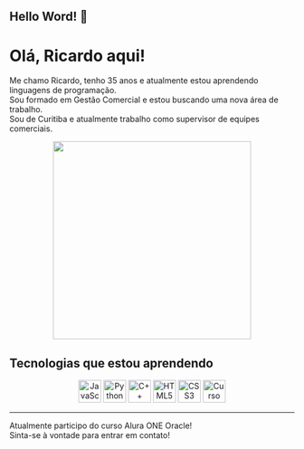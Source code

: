 ## Hello Word!  👋

# Olá, Ricardo aqui!

Me chamo Ricardo, tenho 35 anos e atualmente estou aprendendo linguagens de programação.   
Sou formado em Gestão Comercial e estou buscando uma nova área de trabalho.   
Sou de Curitiba e atualmente trabalho como supervisor de equipes comerciais.  


<p align="center">
  <img src="https://media.giphy.com/media/v1.Y2lkPTc5MGI3NjExc3FmaG9wZTMyYzhuNGxham45NmhocTVieWpnZXQzMW9wODJka2R2ZiZlcD12MV9naWZzX3NlYXJjaCZjdD1n/BpGWitbFZflfSUYuZ9/giphy.gif" width="350">
</p>

## Tecnologias que estou aprendendo


<p align="center">
    <span>
        <img src="https://cdn.jsdelivr.net/gh/devicons/devicon@latest/icons/javascript/javascript-original.svg" width="40" height="40" alt="JavaScript"/>
    </span>
    <span>
        <img src="https://cdn.jsdelivr.net/gh/devicons/devicon@latest/icons/python/python-original-wordmark.svg" width="40" height="40" alt="Python"/>
    </span>
    <span>
        <img src="https://cdn.jsdelivr.net/gh/devicons/devicon@latest/icons/cplusplus/cplusplus-original.svg" width="40" height="40" alt="C++"/>
    </span>
    <span>
        <img src="https://cdn.jsdelivr.net/gh/devicons/devicon@latest/icons/html5/html5-original-wordmark.svg" width="40" height="40" alt="HTML5"/>
    </span>
    <span>
        <img src="https://cdn.jsdelivr.net/gh/devicons/devicon@latest/icons/css3/css3-original-wordmark.svg" width="40" height="40" alt="CSS3"/>
    </span>
    <span>
        <img src="https://i.ibb.co/dQmJDHW/Whats-App-Image-2025-01-24-at-23-26-43.jpg" width="40" height="40" alt="Curso ONE Alura"/>
    </span>
</p>

---

Atualmente participo do curso Alura ONE Oracle!  
Sinta-se à vontade para entrar em contato!

